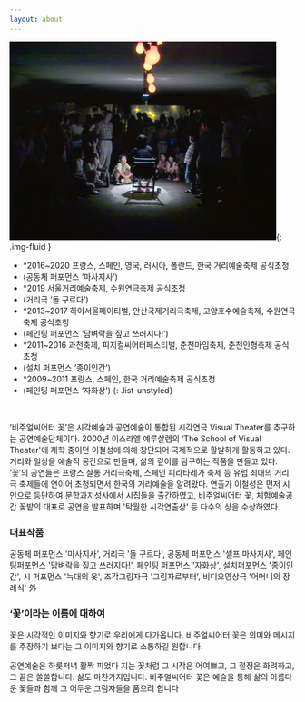```yaml
---
layout: about
---
```


![intro](/assets/images/flower/intro3.jpg){: .img-fluid }

- *2016~2020 프랑스, 스페인, 영국, 러시아, 폴란드, 한국 거리예술축제 공식초청 
- (공동체 퍼포먼스 ‘마사지사’) 
- *2019 서울거리예술축제, 수원연극축제 공식초청 
- (거리극 ‘돌 구르다’)
- *2013~2017 하이서울페이티벌, 안산국제거리극축제, 고양호수예술축제, 수원연극축제 공식초청 
- (페인팅 퍼포먼스 ‘담벼락을 짚고 쓰러지다!’)
- *2011~2016 과천축제, 피지컬씨어터페스티벌, 춘천마임축제, 춘천인형축제 공식초청 
- (설치 퍼포먼스 ‘종이인간’)
- *2009~2011 프랑스, 스페인, 한국 거리예술축제 공식초청 
- (페인팅 퍼포먼스 ‘자화상’)
{: .list-unstyled}

&nbsp;

‘비주얼씨어터 꽃’은 시각예술과 공연예술이 통합된 시각연극 Visual Theater를 추구하는 공연예술단체이다. 2000년 이스라엘 예루살렘의 ‘The School of Visual Theater'에 재학 중이던 이철성에 의해 창단되어 국제적으로 활발하게 활동하고 있다. 거리와 일상을 예술적 공간으로 만들며, 삶의 깊이를 탐구하는 작품을 만들고 있다. ‘꽃’의 공연들은 프랑스 샬롱 거리극축제, 스페인 피라타레가 축제 등 유럽 최대의 거리극 축제들에 연이어 초청되면서 한국의 거리예술을 알려왔다.
연출가 이철성은 먼저 시인으로 등단하여 문학과지성사에서 시집들을 출간하였고, 비주얼씨어터 꽃, 체험예술공간 꽃밭의 대표로 공연을 발표하며 '탁월한 시각연출상' 등 다수의 상을 수상하였다.

### 대표작품

공동체 퍼포먼스 '마사지사', 거리극 '돌 구르다', 공동체 퍼포먼스 '셀프 마사지사', 페인팅퍼포먼스 '담벼락을 짚고 쓰러지다!', 페인팅 퍼포먼스 '자화상', 설치퍼포먼스 '종이인간', 시 퍼포먼스 '늑대의 옷', 조각그림자극 '그림자로부터', 비디오영상극 '어머니의 장례식' 外

### ‘꽃’이라는 이름에 대하여

꽃은 시각적인 이미지와 향기로 우리에게 다가옵니다. 비주얼씨어터 꽃은 의미와 메시지를 주장하기 보다는 그 이미지와 향기로 소통하길 원합니다.

공연예술은 하룻저녁 활짝 피었다 지는 꽃처럼 그 시작은 어여쁘고, 그 절정은 화려하고, 그 끝은 쓸쓸합니다. 삶도 마찬가지입니다. 비주얼씨어터 꽃은 예술을 통해 삶의 아름다운 꽃들과 함께 그 어두운 그림자들을 품으려 합니다
